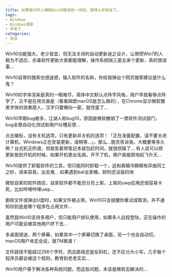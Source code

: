 ```yaml
---
title: 如果每次听人爆粗Win10能收到一块钱，我特么早就发了…
tags: 
- Windows
- Windows更新
- 早发了
categories:
- 杂谈
---
```


Win10功能强大，老少皆宜，但无法关闭的自动更新迷之设计，让用惯Win7的人极为不适应，杀毒软件更新大家都能理解，操作系统隔三差五来个更新，真的很误事…

Win10自带的搜索也很迷惑，输入软件的名称，你给我弹出个网页搜索建议是什么鬼？

Win10的字体渲染是真的一眼难尽，简体中文默认点阵字风格，用户早就看够点阵字了，又不是在用文曲星（看看隔壁macOS是怎么做的），在Chrome显示微软雅黑字体的效果感人，汉字只要横向一密，就完蛋了…

Win10早期bug极多，江湖人称bug10，原因是微软撤销了一票软件测试部门，bug全靠自动化测试和用户吐槽反馈…

点击徽标，没有关机选项，只有更新并关机的选项！「正在准备配置，请不要关闭计算机，Windows正在安装更新，请稍等…」，那么…能否告诉我，大概要等多久啊？台式机无所谓，但我急着带笔记本装包赶时间，就很烦躁了… 有人说可以把更新放到开机的时候，如果开机更出毛病，开不了机，用户直接原地起飞升天…

Win10提供了卸载软件的工具，但只能同时卸载一个，这和离婚冷静期有异曲同工之妙，进来容易，出去难… 如果遇到bat全家桶，卸的还没装的快

微软自家的软件商店，自家软件都不能百分百上架，上架的uwp应用还很容易卡死，比如哔哩哔哩uwp…

删除文件或弹出U盘时，如果文件被占用，Win10只会提醒你重试或取消，并不通知你到底是哪个程序在占用文件…

虽然我Win10支持多用户，但只能用户排队使用，如果多人远程登陆，正在操作的用户可能会被其他用户挤下去… 

多桌面很迷，两个屏幕，如果其中一个屏幕切换了桌面，另一个也会自动切，macOS用户肯定会说，就TM离谱！


文件路径不能超过256个字符，而且路径还是反斜杠，还不区分大小写，几乎每个程序员都会被这个规则，教育到老老实实…

Win10用户善于解决各种系统问题，而这些问题，本该是微软去解决的…